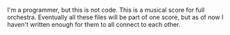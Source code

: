 I'm a programmer, but this is not code. This is a musical score for full orchestra. Eventually all these files will be part of one score, but as of now I haven't written enough for them to all connect to each other.
